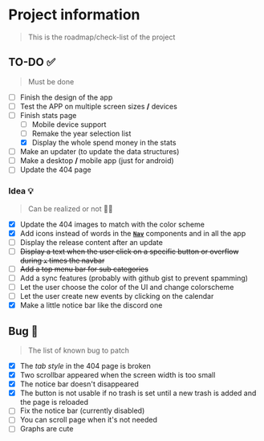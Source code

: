 # Project information

> This is the roadmap/check-list of the project

## TO-DO ✅

> Must be done

- [ ] Finish the design of the app
- [ ] Test the APP on multiple screen sizes **/** devices
- [ ] Finish stats page
  - [ ] Mobile device support
  - [ ] Remake the year selection list
  - [x] Display the whole spend money in the stats
- [ ] Make an updater (to update the data structures)
- [ ] Make a desktop **/** mobile app (just for android)
- [ ] Update the 404 page

### Idea 💡

> Can be realized or not 🤷‍♂️

- [x] Update the 404 images to match with the color scheme
- [x] Add icons instead of words in the **[`Nav`]("./../app/src/components/Nav.jsx)** components and in all the app
- [ ] Display the release content after an update
- [ ] ~~Display a text when the user click on a specific button or overflow during `x` times the navbar~~
- [ ] ~~Add a top menu bar for sub categories~~
- [ ] Add a sync features (probably with github gist to prevent spamming)
- [ ] Let the user choose the color of the UI and change colorscheme
- [ ] Let the user create new events by clicking on the calendar
- [x] Make a little notice bar like the discord one

## Bug 🐛

> The list of known bug to patch

- [x] The _tab style_ in the 404 page is broken
- [x] Two scrollbar appeared when the screen width is too small
- [x] The notice bar doesn't disappeared
- [x] The button is not usable if no trash is set until a new trash is added and the page is reloaded
- [ ] Fix the notice bar (currently disabled)
- [ ] You can scroll page when it's not needed
- [ ] Graphs are cute
